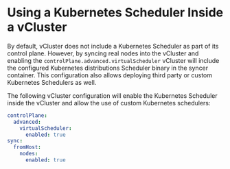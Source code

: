 # Using a Kubernetes Scheduler Inside a vCluster

By default, vCluster does not include a Kubernetes Scheduler as part of its control plane. However, by syncing real nodes into the vCluster and enabling the `controlPlane.advanced.virtualScheduler` vCluster will include the configured Kubernetes distributions Scheduler binary in the syncer container. This configuration also allows deploying third party or custom Kubernetes Schedulers as well.

The following vCluster configuration will enable the Kubernetes Scheduler inside the vCluster and allow the use of custom Kubernetes schedulers:

```yaml
controlPlane:
  advanced:
    virtualScheduler:
      enabled: true
sync:
  fromHost:
    nodes:
      enabled: true
```
